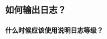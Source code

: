 # 如何输出日志？
<p id="oFEzaXgVDbChoTGnE3sSTX">

## 什么时候应该使用说明日志等级？

</p>


<p id="a5ALr4MCL8z51sisdqa4WF">



</p>


